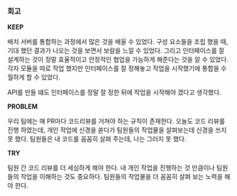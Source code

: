 ### 회고

**KEEP**

배치 서버를 통합하는 과정에서 많은 것을 배울 수 있었다. 구성 요소들을 조립 했을 때, 기대 했던 결과가 나오는 것을 보면서 보람을 느낄 수 있었다. 그리고 인터페이스를 잘 설계하는 것이 정말 효율적이고 안정적인 협업을 가능하게 해준다는 것을 알 수 있었다. 각자 모듈을 따로 작업 했지만 인터페이스를 잘 정해놓고 작업을 시작했기에 통합을 수월하게 할 수 있었다.

API를 만들 떄도 인터페이스를 정말 잘 정한 뒤에 작업을 시작해야 겠다고 생각했다.

**PROBLEM**

우리 팀에는 매 PR마다 코드리뷰를 거쳐야 하는 규칙이 존재한다. 오늘도 코드 리뷰를 진행 하였는데, 개인 작업에 신경을 쏟다가 팀원들의 작업물을 살펴보는데 신경을 쓰지 못 했다. 팀원들은 내 코드를 꼼꼼히 살펴 주는데, 나는 그러지 못 했다.

**TRY**

팀원 간 코드 리뷰를 더 세심하게 해야 한다. 내 개인 작업을 진행하는 것 만큼이나 팀원들의 작업을 이해하는 것도 중요하다. 팀원들의 작업물을 더 꼼꼼히 살펴 보는 노력을 해야 한다.